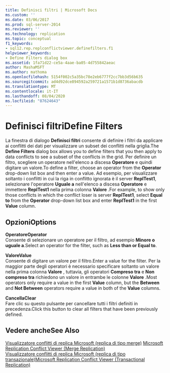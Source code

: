 ```yaml
---
title: Definisci filtri | Microsoft Docs
ms.custom: ''
ms.date: 03/06/2017
ms.prod: sql-server-2014
ms.reviewer: ''
ms.technology: replication
ms.topic: conceptual
f1_keywords:
- sql12.rep.replconflictviewer.definefilters.f1
helpviewer_keywords:
- Define Filters dialog box
ms.assetid: 1fa71d22-ce5a-4aae-ba05-4d755842aeac
author: MashaMSFT
ms.author: mathoma
ms.openlocfilehash: 5154f002c5a35bc78e2eb6777f2cc7bb3d56b635
ms.sourcegitcommit: ad4d92dce894592a259721a1571b1d8736abacdb
ms.translationtype: MT
ms.contentlocale: it-IT
ms.lasthandoff: 08/04/2020
ms.locfileid: "87624643"
---
```

# <a name="define-filters"></a><span data-ttu-id="5ccc3-102">Definisci filtri</span><span class="sxs-lookup"><span data-stu-id="5ccc3-102">Define Filters</span></span>
  <span data-ttu-id="5ccc3-103">La finestra di dialogo **Definisci filtri** consente di definire i filtri da applicare ai conflitti dei dati per visualizzare un subset dei conflitti nella griglia.</span><span class="sxs-lookup"><span data-stu-id="5ccc3-103">The **Define Filters** dialog box allows you to define filters that you then apply to data conflicts to see a subset of the conflicts in the grid.</span></span> <span data-ttu-id="5ccc3-104">Per definire un filtro, scegliere un operatore nell'elenco a discesa **Operatore** e quindi digitare un valore.</span><span class="sxs-lookup"><span data-stu-id="5ccc3-104">To define a filter, choose an operator from the **Operator** drop-down list box and then enter a value.</span></span> <span data-ttu-id="5ccc3-105">Ad esempio, per visualizzare soltanto i conflitti in cui la riga in conflitto ignorata è il server **ReplTest1**, selezionare l'operatore **Uguale a** nell'elenco a discesa **Operatore** e immettere **ReplTest1** nella prima colonna **Valore** .</span><span class="sxs-lookup"><span data-stu-id="5ccc3-105">For example, to show only those conflicts in which the conflict loser is server **ReplTest1**, select **Equal to** from the **Operator** drop-down list box and enter **ReplTest1** in the first **Value** column.</span></span>  
  
## <a name="options"></a><span data-ttu-id="5ccc3-106">Opzioni</span><span class="sxs-lookup"><span data-stu-id="5ccc3-106">Options</span></span>  
 <span data-ttu-id="5ccc3-107">**Operatore**</span><span class="sxs-lookup"><span data-stu-id="5ccc3-107">**Operator**</span></span>  
 <span data-ttu-id="5ccc3-108">Consente di selezionare un operatore per il filtro, ad esempio **Minore o uguale a**.</span><span class="sxs-lookup"><span data-stu-id="5ccc3-108">Select an operator for the filter, such as **Less than or Equal to**.</span></span>  
  
 <span data-ttu-id="5ccc3-109">**Valore**</span><span class="sxs-lookup"><span data-stu-id="5ccc3-109">**Value**</span></span>  
 <span data-ttu-id="5ccc3-110">Consente di digitare un valore per il filtro.</span><span class="sxs-lookup"><span data-stu-id="5ccc3-110">Enter a value for the filter.</span></span> <span data-ttu-id="5ccc3-111">Per la maggior parte degli operatori è necessario specificare soltanto un valore nella prima colonna **Valore** , tuttavia, gli operatori **Compreso tra** e **Non compreso tra** richiedono un valore in entrambe le colonne **Valore** .</span><span class="sxs-lookup"><span data-stu-id="5ccc3-111">Most operators only require a value in the first **Value** column, but the **Between** and **Not Between** operators require a value in both of the **Value** columns.</span></span>  
  
 <span data-ttu-id="5ccc3-112">**Cancella**</span><span class="sxs-lookup"><span data-stu-id="5ccc3-112">**Clear**</span></span>  
 <span data-ttu-id="5ccc3-113">Fare clic su questo pulsante per cancellare tutti i filtri definiti in precedenza.</span><span class="sxs-lookup"><span data-stu-id="5ccc3-113">Click this button to clear all filters that have been previously defined.</span></span>  
  
## <a name="see-also"></a><span data-ttu-id="5ccc3-114">Vedere anche</span><span class="sxs-lookup"><span data-stu-id="5ccc3-114">See Also</span></span>  
 <span data-ttu-id="5ccc3-115">[Visualizzatore conflitti di replica Microsoft &#40;replica di tipo merge&#41;](microsoft-replication-conflict-viewer-merge-replication.md) </span><span class="sxs-lookup"><span data-stu-id="5ccc3-115">[Microsoft Replication Conflict Viewer &#40;Merge Replication&#41;](microsoft-replication-conflict-viewer-merge-replication.md) </span></span>  
 [<span data-ttu-id="5ccc3-116">Visualizzatore conflitti di replica Microsoft &#40;replica di tipo transazionale&#41;</span><span class="sxs-lookup"><span data-stu-id="5ccc3-116">Microsoft Replication Conflict Viewer &#40;Transactional Replication&#41;</span></span>](microsoft-replication-conflict-viewer-transactional-replication.md)  
  
  
